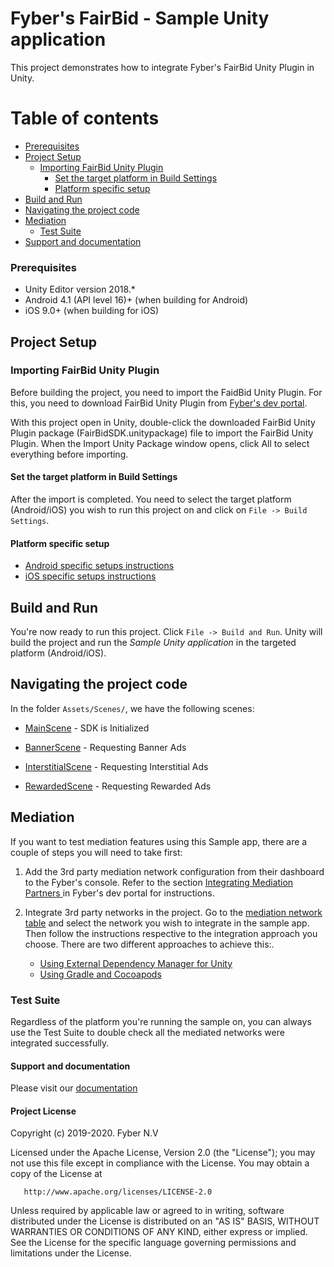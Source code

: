 Fyber's FairBid - Sample Unity application
============================================
This project demonstrates how to integrate Fyber's FairBid Unity Plugin in Unity.

Table of contents
=================

* [Prerequisites](#prerequisites)
* [Project Setup](#project-setup)
   * [Importing FairBid Unity Plugin](#importing-fairBid-unity-plugin)
       * [Set the target platform in Build Settings](#set-the-target-platform-in-build-settings)
       * [Platform specific setup](#platform-specific-setup)
* [Build and Run](#build-and-run)
* [Navigating the project code](#navigating-the-project-code)
* [Mediation](#mediation)
   * [Test Suite](#test-suite)
* [Support and documentation](#support-and-documentation)

### Prerequisites
* Unity Editor version 2018.*
* Android 4.1 (API level 16)+ (when building for Android)
* iOS 9.0+ (when building for iOS)

## Project Setup

### Importing FairBid Unity Plugin

Before building the project, you need to import the FaidBid Unity Plugin. For this, you need to download FairBid Unity Plugin from [Fyber's dev portal](https://dev-unity.fyber.com/docs/integration).

With this project open in Unity, double-click the downloaded FairBid Unity Plugin package (FairBidSDK.unitypackage) file to import the FairBid Unity Plugin. When the Import Unity Package window opens, click All to select everything before importing.

#### Set the target platform in Build Settings

After the import is completed. You need to select the target platform (Android/iOS) you wish to run this project on and click on `File -> Build Settings`.

#### Platform specific setup

- [Android specific setups instructions](https://dev-unity.fyber.com/docs/unity-sdk-integration-new-draft#android-specific-setup)
- [iOS specific setups instructions](https://dev-unity.fyber.com/docs/unity-sdk-integration-new-draft#ios-specific-setup)

## Build and Run

You're now ready to run this project. Click `File -> Build and Run`. Unity will build the project and run the *Sample Unity application* in the targeted platform (Android/iOS).

## Navigating the project code

In the folder `Assets/Scenes/`, we have the following scenes:
* [MainScene](https://github.com/Heyzap/fairbid-sample-app-unity/blob/master/Assets/Scenes/MainScene.cs) - SDK is Initialized

* [BannerScene](https://github.com/Heyzap/fairbid-sample-app-unity/blob/master/Assets/Scenes/BannerScene.cs) - Requesting Banner Ads
  
* [InterstitialScene](https://github.com/Heyzap/fairbid-sample-app-unity/blob/master/Assets/Scenes/InterstitialScene.cs) - Requesting Interstitial Ads

* [RewardedScene](https://github.com/Heyzap/fairbid-sample-app-unity/blob/master/Assets/Scenes/RewardedScene.cs) - Requesting Rewarded Ads

## Mediation

If you want to test mediation features using this Sample app, there are a couple of steps you will need to take first: 

1. Add the 3rd party mediation network configuration from their dashboard to the Fyber's console. Refer to the section [Integrating Mediation Partners
](https://fyber-mediation.fyber.com/docs/integrating-mediation) in Fyber's dev portal for instructions.
2. Integrate 3rd party networks in the project. Go to the [mediation network table](https://fyber-mediation.fyber.com/docs/supported-networks#platform-unity) and select the network you wish to integrate in the sample app. Then follow the instructions respective to the integration approach you choose. There are two different approaches to achieve this:.

   - [Using External Dependency Manager for Unity](https://fyber-mediation.fyber.com/docs/supported-networks#platform-unity)
   - [Using Gradle and Cocoapods](https://fyber-mediation.fyber.com/docs/supported-networks#platform-unity)

### Test Suite

Regardless of the platform you're running the sample on, you can always use the Test Suite to double check all the mediated networks were integrated successfully.


#### Support and documentation
Please visit our [documentation](https://dev-unity.fyber.com/docs)

#### Project License

   Copyright (c) 2019-2020. Fyber N.V
  
   Licensed under the Apache License, Version 2.0 (the "License");
   you may not use this file except in compliance with the License.
   You may obtain a copy of the License at
  
       http://www.apache.org/licenses/LICENSE-2.0
       
   Unless required by applicable law or agreed to in writing, software
   distributed under the License is distributed on an "AS IS" BASIS,
   WITHOUT WARRANTIES OR CONDITIONS OF ANY KIND, either express or implied.
   See the License for the specific language governing permissions and
   limitations under the License.
